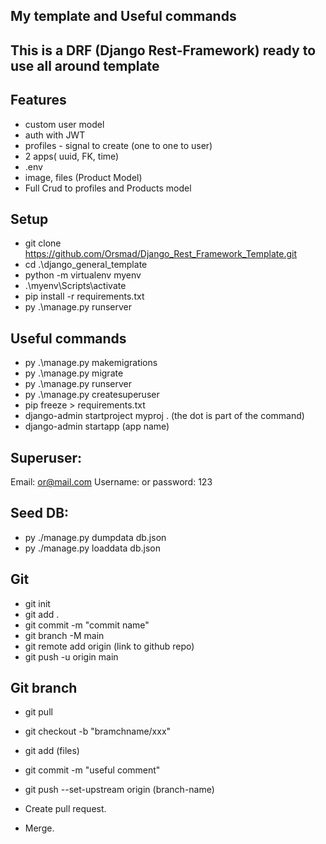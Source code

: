 
## My template and Useful commands

## This is a DRF (Django Rest-Framework) ready to use all around template

## Features
- custom user model
- auth with JWT
- profiles - signal to create (one to one to user)
- 2 apps( uuid, FK, time)
- .env
- image, files (Product Model)
- Full Crud to profiles and Products model

## Setup
* git clone https://github.com/Orsmad/Django_Rest_Framework_Template.git
* cd .\django_general_template
* python -m virtualenv myenv
* .\myenv\Scripts\activate
* pip install -r requirements.txt
* py .\manage.py runserver

## Useful commands
* py .\manage.py makemigrations
* py .\manage.py migrate
* py .\manage.py runserver
* py .\manage.py createsuperuser
* pip freeze > requirements.txt
* django-admin startproject myproj .    (the dot is part of the command)
* django-admin startapp (app name)	


## Superuser:
Email: or@mail.com
Username: or
password: 123

## Seed DB:
* py ./manage.py dumpdata db.json
* py ./manage.py loaddata db.json


## Git
* git init
* git add .
* git commit -m "commit name"
* git branch -M main
* git remote add origin (link to github repo)
* git push -u origin main

## Git branch
*  git pull
*  git checkout -b "bramchname/xxx"
*  git add (files)
*  git commit -m "useful comment"
*  git push --set-upstream origin (branch-name)

* Create pull request.
* Merge.
